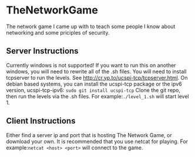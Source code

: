 # TheNetworkGame
The network game I came up with to teach some people I know about networking and some priciples of security.

Server Instructions
------
Currently windows is not supported! If you want to run this on another windows, you will need to rewrite all of the .sh files.
You will need to install tcpserver to run the levels. See http://cr.yp.to/ucspi-tcp/tcpserver.html. On debian based systems, you can install the ucspi-tcp package or the ipv6 version, ucspi-tcp-ipv6:
`sudo git install ucspi-tcp`
Clone the git repo, then run the levels via the .sh files. For example:`./level_1.sh` will start level 1.

Client Instructions
------
Either find a server ip and port that is hosting The Network Game, or download your own.
It is recommended that you use netcat for playing. For example:`netcat <host> <port>` will connect to the game.
